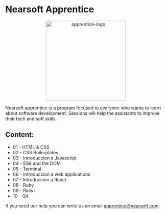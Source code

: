 
# Nearsoft Apprentice

<p align="center">
<img width="250" align="center" alt="apprentice-logo" src="https://user-images.githubusercontent.com/7410981/35773973-09deb5fa-091f-11e8-84d1-8a87c411d3c0.png">
</p>

Nearsoft apprentice is a program focused to everyone who wants to learn about software development. Sessions will help the assistants to improve their tech and soft skills.

## Content:

* 01 - HTML & CSS
* 02 - CSS Boilerplates
* 03 - Introduccion a Javascript
* 04 - ES6 and the DOM
* 05 - Terminal
* 06 - Introduccion a web applications
* 07 - Introduccion a React
* 08 - Ruby
* 09 - Rails I
* 10 - Git

If you need our help you can write us an email <apprentice@nearsoft.com>.